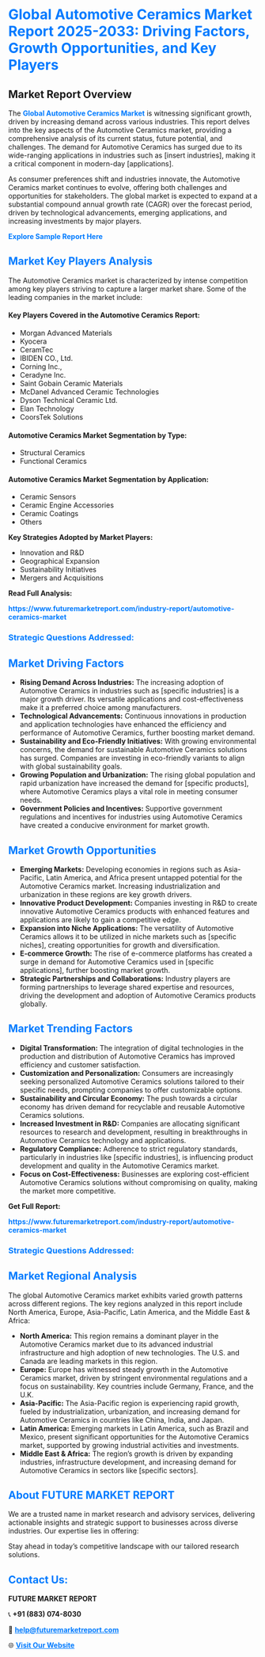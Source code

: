 <h1 style="color: #007BFF;">Global Automotive Ceramics Market Report 2025-2033: Driving Factors, Growth Opportunities, and Key Players</h1>

<section id="overview">
<h2>Market Report Overview</h2>
<p>The <a href="https://www.futuremarketreport.com/industry-report/automotive-ceramics-market" style="color: #007BFF; text-decoration: none;"><strong>Global Automotive Ceramics Market</strong></a> is witnessing significant growth, driven by increasing demand across various industries. This report delves into the key aspects of the Automotive Ceramics market, providing a comprehensive analysis of its current status, future potential, and challenges. The demand for Automotive Ceramics has surged due to its wide-ranging applications in industries such as [insert industries], making it a critical component in modern-day [applications].</p>
<p>As consumer preferences shift and industries innovate, the Automotive Ceramics market continues to evolve, offering both challenges and opportunities for stakeholders. The global market is expected to expand at a substantial compound annual growth rate (CAGR) over the forecast period, driven by technological advancements, emerging applications, and increasing investments by major players.</p>
</section>

<section id="overview">
<p><a href="https://www.futuremarketreport.com/request-sample/reportId=57829" style="color: #007BFF; text-decoration: none;"><strong>Explore Sample Report Here</strong></a></p>
</section>

<section id="key-players">
<h2 style="color: #007BFF;">Market Key Players Analysis</h2>
<p>The Automotive Ceramics market is characterized by intense competition among key players striving to capture a larger market share. Some of the leading companies in the market include:</p>
<h4>Key Players Covered in the Automotive Ceramics Report:</h4>
<ul><li>Morgan Advanced Materials</li><li>Kyocera</li><li>CeramTec</li><li>IBIDEN CO., Ltd.</li><li>Corning Inc.,</li><li>Ceradyne Inc.</li><li>Saint Gobain Ceramic Materials</li><li>McDanel Advanced Ceramic Technologies</li><li>Dyson Technical Ceramic Ltd.</li><li>Elan Technology</li><li>CoorsTek Solutions</li></ul>
<h4>Automotive Ceramics Market Segmentation by Type:</h4>
<ul><li>Structural Ceramics</li><li>Functional Ceramics</li></ul>

<h4>Automotive Ceramics Market Segmentation by Application:</h4>
<ul><li>Ceramic Sensors</li><li>Ceramic Engine Accessories</li><li>Ceramic Coatings</li><li>Others</li></ul>
<p><strong>Key Strategies Adopted by Market Players:</strong></p>
<ul>
<li>Innovation and R&D</li>
<li>Geographical Expansion</li>
<li>Sustainability Initiatives</li>
<li>Mergers and Acquisitions</li>
</ul>
</section>

<section>
<p><strong>Read Full Analysis: </strong></p><a href="https://www.futuremarketreport.com/industry-report/automotive-ceramics-market" style="color: #007BFF; text-decoration: none;"><strong>https://www.futuremarketreport.com/industry-report/automotive-ceramics-market</strong></a>
<h3 style="color: #007BFF;">Strategic Questions Addressed:</h3>
</section>

<section id="driving-factors">
<h2 style="color: #007BFF;">Market Driving Factors</h2>
<ul>
<li><strong>Rising Demand Across Industries:</strong> The increasing adoption of Automotive Ceramics in industries such as [specific industries] is a major growth driver. Its versatile applications and cost-effectiveness make it a preferred choice among manufacturers.</li>
<li><strong>Technological Advancements:</strong> Continuous innovations in production and application technologies have enhanced the efficiency and performance of Automotive Ceramics, further boosting market demand.</li>
<li><strong>Sustainability and Eco-Friendly Initiatives:</strong> With growing environmental concerns, the demand for sustainable Automotive Ceramics solutions has surged. Companies are investing in eco-friendly variants to align with global sustainability goals.</li>
<li><strong>Growing Population and Urbanization:</strong> The rising global population and rapid urbanization have increased the demand for [specific products], where Automotive Ceramics plays a vital role in meeting consumer needs.</li>
<li><strong>Government Policies and Incentives:</strong> Supportive government regulations and incentives for industries using Automotive Ceramics have created a conducive environment for market growth.</li>
</ul>
</section>

<section id="growth-opportunities">
<h2 style="color: #007BFF;">Market Growth Opportunities</h2>
<ul>
<li><strong>Emerging Markets:</strong> Developing economies in regions such as Asia-Pacific, Latin America, and Africa present untapped potential for the Automotive Ceramics market. Increasing industrialization and urbanization in these regions are key growth drivers.</li>
<li><strong>Innovative Product Development:</strong> Companies investing in R&D to create innovative Automotive Ceramics products with enhanced features and applications are likely to gain a competitive edge.</li>
<li><strong>Expansion into Niche Applications:</strong> The versatility of Automotive Ceramics allows it to be utilized in niche markets such as [specific niches], creating opportunities for growth and diversification.</li>
<li><strong>E-commerce Growth:</strong> The rise of e-commerce platforms has created a surge in demand for Automotive Ceramics used in [specific applications], further boosting market growth.</li>
<li><strong>Strategic Partnerships and Collaborations:</strong> Industry players are forming partnerships to leverage shared expertise and resources, driving the development and adoption of Automotive Ceramics products globally.</li>
</ul>
</section>

<section id="trending-factors">
<h2 style="color: #007BFF;">Market Trending Factors</h2>
<ul>
<li><strong>Digital Transformation:</strong> The integration of digital technologies in the production and distribution of Automotive Ceramics has improved efficiency and customer satisfaction.</li>
<li><strong>Customization and Personalization:</strong> Consumers are increasingly seeking personalized Automotive Ceramics solutions tailored to their specific needs, prompting companies to offer customizable options.</li>
<li><strong>Sustainability and Circular Economy:</strong> The push towards a circular economy has driven demand for recyclable and reusable Automotive Ceramics solutions.</li>
<li><strong>Increased Investment in R&D:</strong> Companies are allocating significant resources to research and development, resulting in breakthroughs in Automotive Ceramics technology and applications.</li>
<li><strong>Regulatory Compliance:</strong> Adherence to strict regulatory standards, particularly in industries like [specific industries], is influencing product development and quality in the Automotive Ceramics market.</li>
<li><strong>Focus on Cost-Effectiveness:</strong> Businesses are exploring cost-efficient Automotive Ceramics solutions without compromising on quality, making the market more competitive.</li>
</ul>
</section>

<section>
<p><strong>Get Full Report: </strong></p><a href="https://www.futuremarketreport.com/industry-report/automotive-ceramics-market" style="color: #007BFF; text-decoration: none;"><strong>https://www.futuremarketreport.com/industry-report/automotive-ceramics-market</strong></a>
<h3 style="color: #007BFF;">Strategic Questions Addressed:</h3>
</section>


<section id="regional-analysis">
<h2 style="color: #007BFF;">Market Regional Analysis</h2>
<p>The global Automotive Ceramics market exhibits varied growth patterns across different regions. The key regions analyzed in this report include North America, Europe, Asia-Pacific, Latin America, and the Middle East & Africa:</p>
<ul>
<li><strong>North America:</strong> This region remains a dominant player in the Automotive Ceramics market due to its advanced industrial infrastructure and high adoption of new technologies. The U.S. and Canada are leading markets in this region.</li>
<li><strong>Europe:</strong> Europe has witnessed steady growth in the Automotive Ceramics market, driven by stringent environmental regulations and a focus on sustainability. Key countries include Germany, France, and the U.K.</li>
<li><strong>Asia-Pacific:</strong> The Asia-Pacific region is experiencing rapid growth, fueled by industrialization, urbanization, and increasing demand for Automotive Ceramics in countries like China, India, and Japan.</li>
<li><strong>Latin America:</strong> Emerging markets in Latin America, such as Brazil and Mexico, present significant opportunities for the Automotive Ceramics market, supported by growing industrial activities and investments.</li>
<li><strong>Middle East & Africa:</strong> The region’s growth is driven by expanding industries, infrastructure development, and increasing demand for Automotive Ceramics in sectors like [specific sectors].</li>
</ul>
</section>

<footer>
<h2 style="color: #007BFF;">About FUTURE MARKET REPORT</h2>
<p>We are a trusted name in market research and advisory services, delivering actionable insights and strategic support to businesses across diverse industries. Our expertise lies in offering:</p>

<p>Stay ahead in today’s competitive landscape with our tailored research solutions.</p>

<h2 style="color: #007BFF;">Contact Us:</h2>
<p><strong>FUTURE MARKET REPORT</strong></p>
<p>📞 <strong>+91 (883) 074-8030</strong></p>
<p>📧 <strong><a href="mailto:help@futuremarketreport.com" style="color: #007BFF;">help@futuremarketreport.com</a></strong></p>
<p>🌐 <strong><a href="https://www.futuremarketreport.com/" style="color: #007BFF;">Visit Our Website</a></strong></p>
</footer>